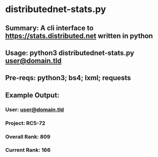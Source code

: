 # distributednet-stats.py
## Summary: A cli interface to https://stats.distributed.net written in python
## Usage: python3 distributednet-stats.py <user@domain.tld>
## Pre-reqs: python3; bs4; lxml; requests

## Example Output: 
### User: user@domain.tld
### Project: RC5-72 
### Overall Rank: 809
### Current Rank: 166
